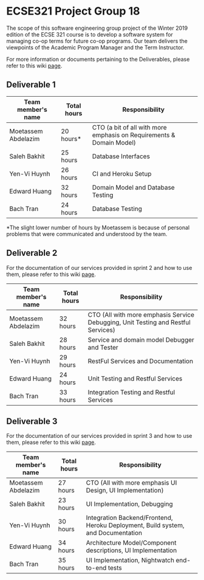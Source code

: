# ECSE321 Project Group 18

The scope of this software engineering group project of the Winter 2019 edition of the ECSE 321 course is to develop a software system for managing co-op terms for future co-op programs. Our team delivers the viewpoints of the Academic Program Manager and the Term Instructor.

For more information or documents pertaining to the Deliverables, please refer to this wiki [page](https://github.com/McGill-ECSE321-Winter2019/ecse321-group-project-18/wiki).

## Deliverable 1

|Team member's name      |Total hours |Responsibility                                                       |
|------------------------|------------|---------------------------------------------------------------------|
|Moetassem Abdelazim     |   20 hours*|CTO (a bit of all with more emphasis on Requirements & Domain Model) |
|Saleh Bakhit            |   25 hours |Database Interfaces                                                  |
|Yen-Vi Huynh            |   26 hours |CI and Heroku Setup                                                  |
|Edward Huang            |   32 hours |Domain Model and Database Testing                                    |
|Bach Tran               |   24 hours |Database Testing                                                     |

\*The slight lower number of hours by Moetassem is because of personal problems that were communicated and understood by the team.

## Deliverable 2

For the documentation of our services provided in sprint 2 and how to use them, please refer to this wiki [page](https://github.com/McGill-ECSE321-Winter2019/ecse321-group-project-18/wiki).

|Team member's name      |Total hours |Responsibility                                                                    |
|------------------------|------------|----------------------------------------------------------------------------------|
|Moetassem Abdelazim     | 32   hours |CTO (All with more emphasis Service Debugging, Unit Testing and Restful Services) |
|Saleh Bakhit            | 28   hours |Service and domain model Debugger and Tester                                      |
|Yen-Vi Huynh            | 29   hours |RestFul Services and Documentation                                                |
|Edward Huang            | 24   hours |Unit Testing and Restful Services                                                 |
|Bach Tran               | 33   hours |Integration Testing and Restful Services                                          |

## Deliverable 3
   
For the documentation of our services provided in sprint 3 and how to use them, please refer to this wiki [page](https://github.com/McGill-ECSE321-Winter2019/ecse321-group-project-18/wiki).

|Team member's name      |Total hours |Responsibility                                                                    |
|------------------------|------------|----------------------------------------------------------------------------------|
|Moetassem Abdelazim     | 27   hours |CTO (All with more emphasis UI Design, UI Implementation)                         |
|Saleh Bakhit            | 23   hours |UI Implementation, Debugging                                                      |
|Yen-Vi Huynh            | 30   hours |Integration Backend/Frontend, Heroku Deployment, Build system, and Documentation  |
|Edward Huang            | 34   hours |Architecture Model/Component descriptions, UI Implementation                      |
|Bach Tran               | 35   hours |UI Implementation, Nightwatch end-to-end tests                                    |
